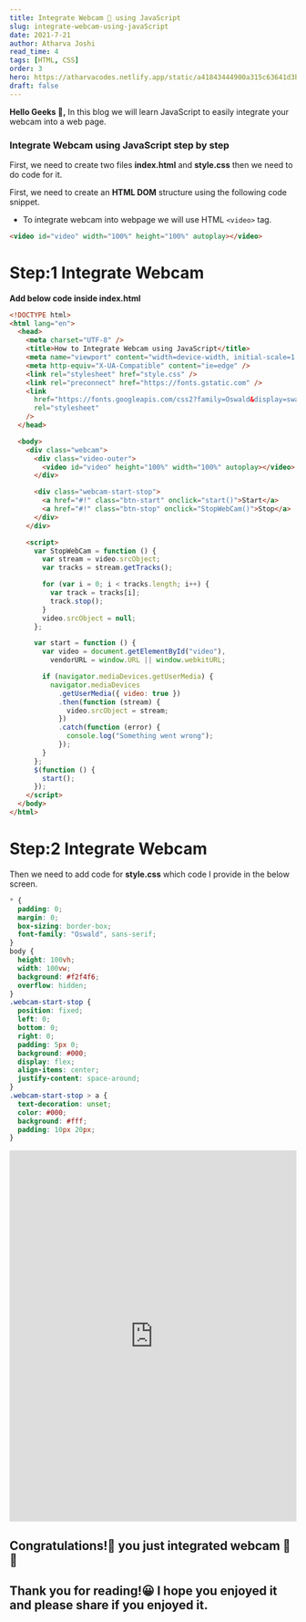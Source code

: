 ```yaml
---
title: Integrate Webcam 🤳 using JavaScript
slug: integrate-webcam-using-javaScript
date: 2021-7-21
author: Atharva Joshi
read_time: 4
tags: [HTML, CSS]
order: 3
hero: https://atharvacodes.netlify.app/static/a41843444900a315c63641d3b2e09d20/00d43/js.png
draft: false
---
```


**Hello Geeks 👋,** In this blog we will learn JavaScript to easily integrate your webcam into a web page.

### Integrate Webcam using JavaScript step by step

First, we need to create two files **index.html** and **style.css** then we need to do code for it.

First, we need to create an **HTML DOM** structure using the following code snippet.

- To integrate webcam into webpage we will use HTML `<video>` tag.

```html
<video id="video" width="100%" height="100%" autoplay></video>
```

# Step:1 Integrate Webcam

**Add below code inside index.html**

```html
<!DOCTYPE html>
<html lang="en">
  <head>
    <meta charset="UTF-8" />
    <title>How to Integrate Webcam using JavaScript</title>
    <meta name="viewport" content="width=device-width, initial-scale=1.0" />
    <meta http-equiv="X-UA-Compatible" content="ie=edge" />
    <link rel="stylesheet" href="style.css" />
    <link rel="preconnect" href="https://fonts.gstatic.com" />
    <link
      href="https://fonts.googleapis.com/css2?family=Oswald&display=swap"
      rel="stylesheet"
    />
  </head>

  <body>
    <div class="webcam">
      <div class="video-outer">
        <video id="video" height="100%" width="100%" autoplay></video>
      </div>

      <div class="webcam-start-stop">
        <a href="#!" class="btn-start" onclick="start()">Start</a>
        <a href="#!" class="btn-stop" onclick="StopWebCam()">Stop</a>
      </div>
    </div>

    <script>
      var StopWebCam = function () {
        var stream = video.srcObject;
        var tracks = stream.getTracks();

        for (var i = 0; i < tracks.length; i++) {
          var track = tracks[i];
          track.stop();
        }
        video.srcObject = null;
      };

      var start = function () {
        var video = document.getElementById("video"),
          vendorURL = window.URL || window.webkitURL;

        if (navigator.mediaDevices.getUserMedia) {
          navigator.mediaDevices
            .getUserMedia({ video: true })
            .then(function (stream) {
              video.srcObject = stream;
            })
            .catch(function (error) {
              console.log("Something went wrong");
            });
        }
      };
      $(function () {
        start();
      });
    </script>
  </body>
</html>
```

# Step:2 Integrate Webcam

Then we need to add code for **style.css** which code I provide in the below screen.

```css
* {
  padding: 0;
  margin: 0;
  box-sizing: border-box;
  font-family: "Oswald", sans-serif;
}
body {
  height: 100vh;
  width: 100vw;
  background: #f2f4f6;
  overflow: hidden;
}
.webcam-start-stop {
  position: fixed;
  left: 0;
  bottom: 0;
  right: 0;
  padding: 5px 0;
  background: #000;
  display: flex;
  align-items: center;
  justify-content: space-around;
}
.webcam-start-stop > a {
  text-decoration: unset;
  color: #000;
  background: #fff;
  padding: 10px 20px;
}
```

<iframe height="651" style="width: 100%;" scrolling="no" title="" src="https://codepen.io/Codextracter/embed/ExmGMJb?default-tab=result" frameborder="no" loading="lazy" allowtransparency="true" allowfullscreen="true">
  See the Pen <a href="https://codepen.io/Codextracter/pen/ExmGMJb">
  </a> by Atharva (<a href="https://codepen.io/Codextracter">@Codextracter</a>)
  on <a href="https://codepen.io">CodePen</a>.
</iframe>

## Congratulations!🎉 you just integrated webcam 👏👏

## Thank you for reading!😀 I hope you enjoyed it and please share if you enjoyed it.

<br><br><br>

